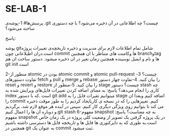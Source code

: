 # SE-LAB-1






پرسش‌ها#
1-پوشه‌ی .git چیست؟ چه اطلاعاتی در آن ذخیره می‌شود؟ با چه دستوری ساخته می‌شود؟

پاسخ:

 پوشه gitشامل تمام اطلاعات لازم برای مدیریت و ذخیره تاریخچه‌ی تغییرات پروژه است.دران اطبلاعاتی چون commit ها وکامنت های متناظر با ان همچنین branchوtag ها و نام و ایمیل نوسینده همچنین زمان تغیر در ان ذخیره میشود.
 دستور ساخت ان هم git init است
 

2-منظور از atomic بودن در atomic commit و atomic pull-request چیست؟
3-تفاوت دستورهای fetch و pull و merge و rebase را بیان کنید.
4-تفاوت چهار دستور reset و revert و restore را بیان کنید.
5-منظور از stage چیست؟ دستور stash چه کاری را انجام می‌دهد؟
پاسخ:
به معنای اضافه کردن تغییرات فایل‌های ویرایش شده به index است .که با دستور git add میتوانیم تغیرات فایل را به stage اضافه کنیم وبعدا ان را commit  کنیم.
تغییرهایی را که در نسخه ی کاریایجاد کردیم را به طور موقت ذخیره می کند تا بتوانیم روی ویژگی دیگری کار کنیم. سپس در آینده هر موقع لازم شد، برگردیم و دوباره  ان ها را اعمال کنیم.git stash
6-مفهوم snapshot به چه معناست؟
پاسخ: مفهوم snapshot در یک پروژه گرفتن یک تصویر از وضعیت کلی پروژه در یک زمان خاص است.به طوری که به دایرکتوری ها فایل ها و تاریخچه فایل ها دسترسی داشته باشیم همچنین در git به عنوان یک commit ثبت میشود.
